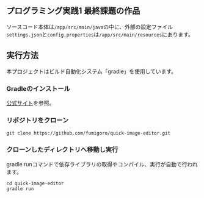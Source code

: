 ## プログラミング実践1 最終課題の作品

ソースコード本体は```/app/src/main/java```の中に、外部の設定ファイル```settings.json```と```config.properties```は```/app/src/main/resources```にあります。

## 実行方法
本プロジェクトはビルド自動化システム「gradle」を使用しています。

### Gradleのインストール
[公式サイト](https://gradle.org/install/)を参照。

### リポジトリをクローン

```
git clone https://github.com/fumigoro/quick-image-editor.git
```

### クローンしたディレクトリへ移動し実行
gradle runコマンドで依存ライブラリの取得やコンパイル、実行が自動で行われます。
```
cd quick-image-editor
gradle run
```

